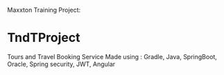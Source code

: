  Maxxton Training Project:
# TndTProject
Tours and Travel Booking Service 
Made using :
Gradle, Java, SpringBoot, Oracle, Spring security, JWT, Angular
